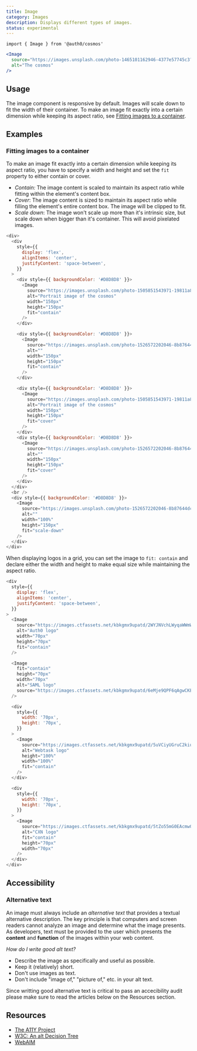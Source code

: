 ```yaml
---
title: Image
category: Images
description: Displays different types of images.
status: experimental
---
```


`import { Image } from '@auth0/cosmos'`

```jsx
<Image
  source="https://images.unsplash.com/photo-1465101162946-4377e57745c3?ixlib=rb-1.2.1&ixid=eyJhcHBfaWQiOjEyMDd9&auto=format&fit=crop&w=2257&h=1200&q=80"
  alt="The cosmos"
/>
```

## Usage

The image component is responsive by default. Images will scale down to fit the width of their container. To make an image fit exactly into a certain dimension while keeping its aspect ratio, see [Fitting images to a container](#/component/image#fitting-images-to-a-container).

## Examples

### Fitting images to a container

To make an image fit exactly into a certain dimension while keeping its aspect ratio, you have to specify a width and height and set the `fit` property to either contain or cover.

- _Contain:_ The image content is scaled to maintain its aspect ratio while fitting within the element's content box.
- _Cover_: The image content is sized to maintain its aspect ratio while filling the element's entire content box. The image will be clipped to fit.
- _Scale down_: The image won't scale up more than it's intrinsic size, but scale down when bigger than it's container. This will avoid pixelated images.

```js
<div>
  <div
    style={{
      display: 'flex',
      alignItems: 'center',
      justifyContent: 'space-between',
    }}
  >
    <div style={{ backgroundColor: '#D8D8D8' }}>
      <Image
        source="https://images.unsplash.com/photo-1505851543971-19811a8f4c21?ixlib=rb-1.2.1&ixid=eyJhcHBfaWQiOjEyMDd9&auto=format&fit=crop&w=934&q=80"
        alt="Portrait image of the cosmos"
        width="150px"
        height="150px"
        fit="contain"
      />
    </div>

    <div style={{ backgroundColor: '#D8D8D8' }}>
      <Image
        source="https://images.unsplash.com/photo-1526572202046-8b87644dce4a?ixlib=rb-1.2.1&auto=format&fit=crop&w=1950&q=80"
        alt=""
        width="150px"
        height="150px"
        fit="contain"
      />
    </div>

    <div style={{ backgroundColor: '#D8D8D8' }}>
      <Image
        source="https://images.unsplash.com/photo-1505851543971-19811a8f4c21?ixlib=rb-1.2.1&ixid=eyJhcHBfaWQiOjEyMDd9&auto=format&fit=crop&w=934&q=80"
        alt="Portrait image of the cosmos"
        width="150px"
        height="150px"
        fit="cover"
      />
    </div>
    <div style={{ backgroundColor: '#D8D8D8' }}>
      <Image
        source="https://images.unsplash.com/photo-1526572202046-8b87644dce4a?ixlib=rb-1.2.1&auto=format&fit=crop&w=1950&q=80"
        alt=""
        width="150px"
        height="150px"
        fit="cover"
      />
    </div>
  </div>
  <br />
  <div style={{ backgroundColor: '#D8D8D8' }}>
    <Image
      source="https://images.unsplash.com/photo-1526572202046-8b87644dce4a?ixlib=rb-1.2.1&auto=format&fit=crop&w=200&q=80"
      alt=""
      width="100%"
      height="150px"
      fit="scale-down"
    />
  </div>
</div>
```

When displaying logos in a grid, you can set the image to `fit: contain` and declare either the width and height to make equal size while maintaining the aspect ratio.

```js
<div
  style={{
    display: 'flex',
    alignItems: 'center',
    justifyContent: 'space-between',
  }}
>
  <Image
    source="https://images.ctfassets.net/kbkgmx9upatd/2WYJNVchLWyqaWWmWw4You/6f73fede65925693bd2f8c63c516cd3c/about-_sharelock.svg"
    alt="Auth0 logo"
    width="70px"
    height="70px"
    fit="contain"
  />

  <Image
    fit="contain"
    height="70px"
    width="70px"
    alt="SAML logo"
    source="https://images.ctfassets.net/kbkgmx9upatd/6eMje9QPF6qAgwCKESG6wc/b210dd6ce9e2959c16cde0b0bfc4af56/about-saml.svg"
  />

  <div
    style={{
      width: '70px',
      height: '70px',
    }}
  >
    <Image
      source="https://images.ctfassets.net/kbkgmx9upatd/5uVCiyUGruC2kiuyw6EQQs/0ffb496734c2b8cd696ca9004018f29d/about-webtask.svg"
      alt="Webtask logo"
      height="100%"
      width="100%"
      fit="contain"
    />
  </div>

  <div
    style={{
      width: '70px',
      height: '70px',
    }}
  >
    <Image
      source="https://images.ctfassets.net/kbkgmx9upatd/5tZo55mG0EAcmw0aMWAOGA/c27f309cc0d63783f3c317ee9afac7f6/about-cxn.svg"
      alt="CXN logo"
      fit="contain"
      height="70px"
      width="70px"
    />
  </div>
</div>
```

## Accessibility

### Alternative text

An image must always include an _alternative text_ that provides a textual alternative description. The key principle is that computers and screen readers cannot analyze an image and determine what the image presents. As developers, text must be provided to the user which presents the **content** and **function** of the images within your web content.

_How do I write good alt text?_

- Describe the image as specifically and useful as possible.
- Keep it (relatively) short.
- Don't use images as text.
- Don't include "image of," "picture of," etc. in your alt text.

Since writting good alternative text is critical to pass an accecibility audit please make sure to read the articles below on the Resources section.

## Resources

- [The A11Y Project](https://a11yproject.com/posts/alt-text/)
- [W3C: An alt Decision Tree](https://www.w3.org/WAI/tutorials/images/decision-tree/)
- [WebAIM](https://webaim.org/techniques/alttext/)
